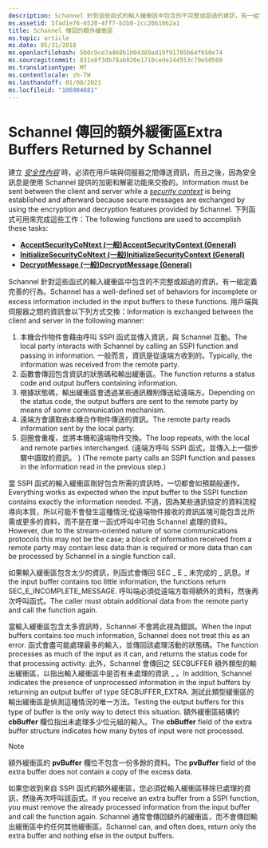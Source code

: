 ```yaml
---
description: Schannel 針對這些函式的輸入緩衝區中包含的不完整或超過的資訊，有一組定義完善的行為。
ms.assetid: 5fad1e76-6520-4ff7-b2b0-2cc2061062a1
title: Schannel 傳回的額外緩衝區
ms.topic: article
ms.date: 05/31/2018
ms.openlocfilehash: 5b0c9ce7a468b1b04389ad19f91785b64fb50e74
ms.sourcegitcommit: 831e8f3db78ab820e1710cede244553c70e50500
ms.translationtype: MT
ms.contentlocale: zh-TW
ms.lasthandoff: 01/08/2021
ms.locfileid: "106984681"
---
```

# <a name="extra-buffers-returned-by-schannel"></a><span data-ttu-id="1b33d-103">Schannel 傳回的額外緩衝區</span><span class="sxs-lookup"><span data-stu-id="1b33d-103">Extra Buffers Returned by Schannel</span></span>

<span data-ttu-id="1b33d-104">建立 [*安全性內容*](/windows/desktop/SecGloss/s-gly) 時，必須在用戶端與伺服器之間傳送資訊，而且之後，因為安全訊息是使用 Schannel 提供的加密和解密功能來交換的。</span><span class="sxs-lookup"><span data-stu-id="1b33d-104">Information must be sent between the client and server while a [*security context*](/windows/desktop/SecGloss/s-gly) is being established and afterward because secure messages are exchanged by using the encryption and decryption features provided by Schannel.</span></span> <span data-ttu-id="1b33d-105">下列函式可用來完成這些工作：</span><span class="sxs-lookup"><span data-stu-id="1b33d-105">The following functions are used to accomplish these tasks:</span></span>

-   [<span data-ttu-id="1b33d-106">**AcceptSecurityCoNtext (一般)**</span><span class="sxs-lookup"><span data-stu-id="1b33d-106">**AcceptSecurityContext (General)**</span></span>](/windows/win32/api/sspi/nf-sspi-acceptsecuritycontext)
-   [<span data-ttu-id="1b33d-107">**InitializeSecurityCoNtext (一般)**</span><span class="sxs-lookup"><span data-stu-id="1b33d-107">**InitializeSecurityContext (General)**</span></span>](/windows/win32/api/sspi/nf-sspi-initializesecuritycontexta)
-   [<span data-ttu-id="1b33d-108">**DecryptMessage (一般)**</span><span class="sxs-lookup"><span data-stu-id="1b33d-108">**DecryptMessage (General)**</span></span>](/windows/win32/api/sspi/nf-sspi-decryptmessage)

<span data-ttu-id="1b33d-109">Schannel 針對這些函式的輸入緩衝區中包含的不完整或超過的資訊，有一組定義完善的行為。</span><span class="sxs-lookup"><span data-stu-id="1b33d-109">Schannel has a well-defined set of behaviors for incomplete or excess information included in the input buffers to these functions.</span></span> <span data-ttu-id="1b33d-110">用戶端與伺服器之間的資訊會以下列方式交換：</span><span class="sxs-lookup"><span data-stu-id="1b33d-110">Information is exchanged between the client and server in the following manner:</span></span>

1.  <span data-ttu-id="1b33d-111">本機合作物件會藉由呼叫 SSPI 函式並傳入資訊，與 Schannel 互動。</span><span class="sxs-lookup"><span data-stu-id="1b33d-111">The local party interacts with Schannel by calling an SSPI function and passing in information.</span></span> <span data-ttu-id="1b33d-112">一般而言，資訊是從遠端方收到的。</span><span class="sxs-lookup"><span data-stu-id="1b33d-112">Typically, the information was received from the remote party.</span></span>
2.  <span data-ttu-id="1b33d-113">函數會傳回包含資訊的狀態碼和輸出緩衝區。</span><span class="sxs-lookup"><span data-stu-id="1b33d-113">The function returns a status code and output buffers containing information.</span></span>
3.  <span data-ttu-id="1b33d-114">根據狀態碼，輸出緩衝區會透過某些通訊機制傳送給遠端方。</span><span class="sxs-lookup"><span data-stu-id="1b33d-114">Depending on the status code, the output buffers are sent to the remote party by means of some communication mechanism.</span></span>
4.  <span data-ttu-id="1b33d-115">遠端方會讀取由本機合作物件傳送的資訊。</span><span class="sxs-lookup"><span data-stu-id="1b33d-115">The remote party reads information sent by the local party.</span></span>
5.  <span data-ttu-id="1b33d-116">迴圈會重複，並將本機和遠端物件交換。</span><span class="sxs-lookup"><span data-stu-id="1b33d-116">The loop repeats, with the local and remote parties interchanged.</span></span> <span data-ttu-id="1b33d-117"> (遠端方呼叫 SSPI 函式，並傳入上一個步驟中讀取的資訊。 ) </span><span class="sxs-lookup"><span data-stu-id="1b33d-117">(The remote party calls an SSPI function and passes in the information read in the previous step.)</span></span>

<span data-ttu-id="1b33d-118">當 SSPI 函式的輸入緩衝區剛好包含所需的資訊時，一切都會如預期般運作。</span><span class="sxs-lookup"><span data-stu-id="1b33d-118">Everything works as expected when the input buffer to the SSPI function contains exactly the information needed.</span></span> <span data-ttu-id="1b33d-119">不過，因為某些通訊協定的資料流程導向本質，所以可能不會發生這種情況;從遠端物件接收的資訊區塊可能包含比所需或更多的資料，而不是在單一函式呼叫中可由 Schannel 處理的資料。</span><span class="sxs-lookup"><span data-stu-id="1b33d-119">However, due to the stream-oriented nature of some communications protocols this may not be the case; a block of information received from a remote party may contain less data than is required or more data than can be processed by Schannel in a single function call.</span></span>

<span data-ttu-id="1b33d-120">如果輸入緩衝區包含太少的資訊，則函式會傳回 SEC \_ E \_ 未完成的 \_ 訊息。</span><span class="sxs-lookup"><span data-stu-id="1b33d-120">If the input buffer contains too little information, the functions return SEC\_E\_INCOMPLETE\_MESSAGE.</span></span> <span data-ttu-id="1b33d-121">呼叫端必須從遠端方取得額外的資料，然後再次呼叫函式。</span><span class="sxs-lookup"><span data-stu-id="1b33d-121">The caller must obtain additional data from the remote party and call the function again.</span></span>

<span data-ttu-id="1b33d-122">當輸入緩衝區包含太多資訊時，Schannel 不會將此視為錯誤。</span><span class="sxs-lookup"><span data-stu-id="1b33d-122">When the input buffers contains too much information, Schannel does not treat this as an error.</span></span> <span data-ttu-id="1b33d-123">函式會盡可能處理最多的輸入，並傳回該處理活動的狀態碼。</span><span class="sxs-lookup"><span data-stu-id="1b33d-123">The function processes as much of the input as it can, and returns the status code for that processing activity.</span></span> <span data-ttu-id="1b33d-124">此外，Schannel 會傳回之 SECBUFFER 額外類型的輸出緩衝區，以指出輸入緩衝區中是否有未處理的資訊 \_ 。</span><span class="sxs-lookup"><span data-stu-id="1b33d-124">In addition, Schannel indicates the presence of unprocessed information in the input buffers by returning an output buffer of type SECBUFFER\_EXTRA.</span></span> <span data-ttu-id="1b33d-125">測試此類型緩衝區的輸出緩衝區是偵測這種情況的唯一方法。</span><span class="sxs-lookup"><span data-stu-id="1b33d-125">Testing the output buffers for this type of buffer is the only way to detect this situation.</span></span> <span data-ttu-id="1b33d-126">額外緩衝區結構的 **cbBuffer** 欄位指出未處理多少位元組的輸入。</span><span class="sxs-lookup"><span data-stu-id="1b33d-126">The **cbBuffer** field of the extra buffer structure indicates how many bytes of input were not processed.</span></span>

> [!Note]  
> <span data-ttu-id="1b33d-127">額外緩衝區的 **pvBuffer** 欄位不包含一份多餘的資料。</span><span class="sxs-lookup"><span data-stu-id="1b33d-127">The **pvBuffer** field of the extra buffer does not contain a copy of the excess data.</span></span>

 

<span data-ttu-id="1b33d-128">如果您收到來自 SSPI 函式的額外緩衝區，您必須從輸入緩衝區移除已處理的資訊，然後再次呼叫該函式。</span><span class="sxs-lookup"><span data-stu-id="1b33d-128">If you receive an extra buffer from a SSPI function, you must remove the already processed information from the input buffer and call the function again.</span></span> <span data-ttu-id="1b33d-129">Schannel 通常會傳回額外的緩衝區，而不會傳回輸出緩衝區中的任何其他緩衝區。</span><span class="sxs-lookup"><span data-stu-id="1b33d-129">Schannel can, and often does, return only the extra buffer and nothing else in the output buffers.</span></span>

 

 
